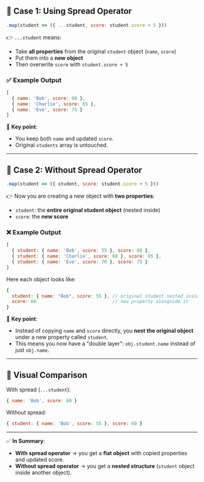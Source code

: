 ## 🔹 Case 1: **Using Spread Operator**

```js
.map(student => ({ ...student, score: student.score + 5 }))
```

👉 `...student` means:

* Take **all properties** from the original `student` object (`name`, `score`)
* Put them into a **new object**
* Then overwrite `score` with `student.score + 5`

### ✅ Example Output

```js
[
  { name: 'Bob', score: 60 },
  { name: 'Charlie', score: 65 },
  { name: 'Eve', score: 75 }
]
```

🔎 **Key point**:

* You keep both `name` and updated `score`.
* Original `students` array is untouched.

---

## 🔹 Case 2: **Without Spread Operator**

```js
.map(student => ({ student, score: student.score + 5 }))
```

👉 Now you are creating a new object with **two properties**:

* `student`: the **entire original student object** (nested inside)
* `score`: the **new score**

### ❌ Example Output

```js
[
  { student: { name: 'Bob', score: 55 }, score: 60 },
  { student: { name: 'Charlie', score: 60 }, score: 65 },
  { student: { name: 'Eve', score: 70 }, score: 75 }
]
```

Here each object looks like:

```js
{
  student: { name: "Bob", score: 55 }, // original student nested inside
  score: 60                            // new property alongside it
}
```

🔎 **Key point**:

* Instead of copying `name` and `score` directly, you **nest the original object** under a new property called `student`.
* This means you now have a "double layer": `obj.student.name` instead of just `obj.name`.

---

## 🔹 Visual Comparison

With spread (`...student`):

```js
{ name: 'Bob', score: 60 }
```

Without spread:

```js
{ student: { name: 'Bob', score: 55 }, score: 60 }
```

---

✅ **In Summary**:

* **With spread operator** → you get a **flat object** with copied properties and updated score.
* **Without spread operator** → you get a **nested structure** (`student` object inside another object).
